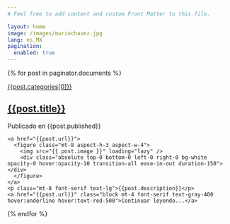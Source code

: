 ```yaml
---
# Feel free to add content and custom Front Matter to this file.

layout: home
image: /images/mariochavez.jpg
lang: es_MX
pagination:
  enabled: true
---
```


{% for post in paginator.documents %}
  <article class="p-8 border border-gray-100 lg:p-16">
    <a href="{{"/" | append: post.categories[0]}}" class="pb-1 text-xs font-bold leading-normal uppercase border-b-4 border-gray-200 md:text-sm transition-all hover:text-red-500">{{post.categories[0]}}</a>
    <a href="{{post.url}}" class="hover:text-red-500 transition-colors">
      <h2 class="mt-8 font-serif text-3xl font-bold md:text-4xl">{{post.title}}</h2>
    </a>
    <p class="mt-4 font-serif italic text-gray-400 text-md md:text-lg">Publicado en {{post.published}}</p>

    <a href="{{post.url}}">
      <figure class="mt-8 aspect-h-3 aspect-w-4">
        <img src="{{ post.image }}" loading="lazy" />
        <div class="absolute top-0 bottom-0 left-0 right-0 bg-white opacity-0 hover:opacity-10 transition-all ease-in-out duration-150"></div>
      </figure>
    </a>
    <p class="mt-8 font-serif text-lg">{{post.description}}</p>
    <a href="{{post.url}}" class="block mt-4 font-serif text-gray-400 hover:underline hover:text-red-500">Continuar leyendo...</a>
  </article>
{% endfor %}
